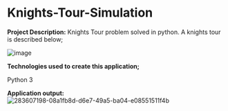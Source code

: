 # Knights-Tour-Simulation

**Project Description:** Knights Tour problem solved in python. A knights tour is described below;

![image](https://user-images.githubusercontent.com/123710621/215302332-5e9e704a-c27b-4918-9e9b-45a8745a13a1.png)

**Technologies used to create this application;**

Python 3

**Application output:**
![283607198-08a1fb8d-d6e7-49a5-ba04-e08551511f4b](https://github.com/mohannscarlett/Knights-Tour-Simulation/assets/123710621/9f537118-5f48-4c11-a30c-4983b066a283)

